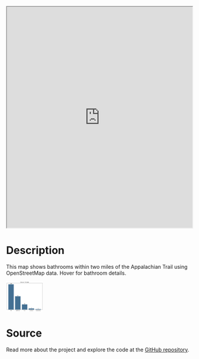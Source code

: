 <iframe src="https://nbviewer.org/github/apancoast/at_restrooms/blob/main/map.html" height="600px" width="100%"></iframe>

# Description
This map shows bathrooms within two miles of the Appalachian Trail using OpenStreetMap data. Hover for bathroom details.

<img src="https://github.com/apancoast/at_restrooms/blob/main/disposal_methods.png?raw=true" alt="Disposal Methods" width="100">

# Source
Read more about the project and explore the code at the [GitHub repository](https://github.com/apancoast/at_restrooms).
